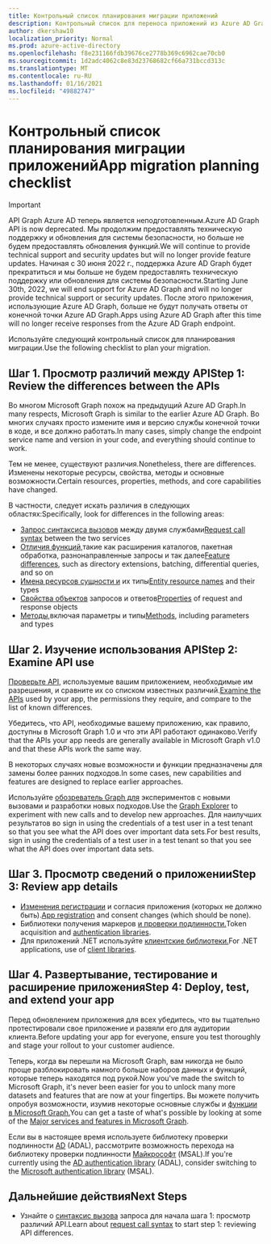 ```yaml
---
title: Контрольный список планирования миграции приложений
description: Контрольный список для переноса приложений из Azure AD Graph в Microsoft Graph
author: dkershaw10
localization_priority: Normal
ms.prod: azure-active-directory
ms.openlocfilehash: f8e231166fdb39676ce2778b369c6962cae70cb0
ms.sourcegitcommit: 1d2adc4062c8e83d23768682cf66a731bccd313c
ms.translationtype: MT
ms.contentlocale: ru-RU
ms.lasthandoff: 01/16/2021
ms.locfileid: "49882747"
---
```

# <a name="app-migration-planning-checklist"></a><span data-ttu-id="81025-103">Контрольный список планирования миграции приложений</span><span class="sxs-lookup"><span data-stu-id="81025-103">App migration planning checklist</span></span>

> [!Important]
> <span data-ttu-id="81025-104">API Graph Azure AD теперь является неподготовленным.</span><span class="sxs-lookup"><span data-stu-id="81025-104">Azure AD Graph API is now deprecated.</span></span> <span data-ttu-id="81025-105">Мы продолжим предоставлять техническую поддержку и обновления для системы безопасности, но больше не будем предоставлять обновления функций.</span><span class="sxs-lookup"><span data-stu-id="81025-105">We will continue to provide technical support and security updates but will no longer provide feature updates.</span></span>
> <span data-ttu-id="81025-106">Начиная с 30 июня 2022 г., поддержка Azure AD Graph будет прекратиться и мы больше не будем предоставлять техническую поддержку или обновления для системы безопасности.</span><span class="sxs-lookup"><span data-stu-id="81025-106">Starting June 30th, 2022, we will end support for Azure AD Graph and will no longer provide technical support or security updates.</span></span> <span data-ttu-id="81025-107">После этого приложения, использующие Azure AD Graph, больше не будут получать ответы от конечной точки Azure AD Graph.</span><span class="sxs-lookup"><span data-stu-id="81025-107">Apps using Azure AD Graph after this time will no longer receive responses from the Azure AD Graph endpoint.</span></span>

<span data-ttu-id="81025-108">Используйте следующий контрольный список для планирования миграции.</span><span class="sxs-lookup"><span data-stu-id="81025-108">Use the following checklist to plan your migration.</span></span>

## <a name="step-1-review-the-differences-between-the-apis"></a><span data-ttu-id="81025-109">Шаг 1. Просмотр различий между API</span><span class="sxs-lookup"><span data-stu-id="81025-109">Step 1: Review the differences between the APIs</span></span>

<span data-ttu-id="81025-110">Во многом Microsoft Graph похож на предыдущий Azure AD Graph.</span><span class="sxs-lookup"><span data-stu-id="81025-110">In many respects, Microsoft Graph is similar to the earlier Azure AD Graph.</span></span> <span data-ttu-id="81025-111">Во многих случаях просто измените имя и версию службы конечной точки в коде, и все должно работать.</span><span class="sxs-lookup"><span data-stu-id="81025-111">In many cases, simply change the endpoint service name and version in your code, and everything should continue to work.</span></span>

<span data-ttu-id="81025-112">Тем не менее, существуют различия.</span><span class="sxs-lookup"><span data-stu-id="81025-112">Nonetheless, there are differences.</span></span> <span data-ttu-id="81025-113">Изменены некоторые ресурсы, свойства, методы и основные возможности.</span><span class="sxs-lookup"><span data-stu-id="81025-113">Certain resources, properties, methods, and core capabilities have changed.</span></span>

<span data-ttu-id="81025-114">В частности, следует искать различия в следующих областях:</span><span class="sxs-lookup"><span data-stu-id="81025-114">Specifically, look for differences in the following areas:</span></span>

- <span data-ttu-id="81025-115">[Запрос синтаксиса вызовов](migrate-azure-ad-graph-request-differences.md) между двумя службами</span><span class="sxs-lookup"><span data-stu-id="81025-115">[Request call syntax](migrate-azure-ad-graph-request-differences.md) between the two services</span></span>
- <span data-ttu-id="81025-116">[Отличия функций,](migrate-azure-ad-graph-feature-differences.md)такие как расширения каталогов, пакетная обработка, разнонаправленные запросы и так далее</span><span class="sxs-lookup"><span data-stu-id="81025-116">[Feature differences](migrate-azure-ad-graph-feature-differences.md), such as directory extensions, batching, differential queries, and so on</span></span>
- <span data-ttu-id="81025-117">[Имена ресурсов сущности и](migrate-azure-ad-graph-resource-differences.md) их типы</span><span class="sxs-lookup"><span data-stu-id="81025-117">[Entity resource names](migrate-azure-ad-graph-resource-differences.md) and their types</span></span>
- <span data-ttu-id="81025-118">[Свойства объектов](migrate-azure-ad-graph-property-differences.md) запросов и ответов</span><span class="sxs-lookup"><span data-stu-id="81025-118">[Properties](migrate-azure-ad-graph-property-differences.md) of request and response objects</span></span>
- <span data-ttu-id="81025-119">[Методы,](migrate-azure-ad-graph-method-differences.md)включая параметры и типы</span><span class="sxs-lookup"><span data-stu-id="81025-119">[Methods](migrate-azure-ad-graph-method-differences.md), including parameters and types</span></span>

## <a name="step-2-examine-api-use"></a><span data-ttu-id="81025-120">Шаг 2. Изучение использования API</span><span class="sxs-lookup"><span data-stu-id="81025-120">Step 2: Examine API use</span></span>

<span data-ttu-id="81025-121">[Проверьте API,](migrate-azure-ad-graph-audit-api-use.md) используемые вашим приложением, необходимые им разрешения, и сравните их со списком известных различий.</span><span class="sxs-lookup"><span data-stu-id="81025-121">[Examine the APIs](migrate-azure-ad-graph-audit-api-use.md) used by your app, the permissions they require, and compare to the list of known differences.</span></span>  

<span data-ttu-id="81025-122">Убедитесь, что API, необходимые вашему приложению, как правило, доступны в Microsoft Graph 1.0 и что эти API работают одинаково.</span><span class="sxs-lookup"><span data-stu-id="81025-122">Verify that the APIs your app needs are generally available in Microsoft Graph v1.0 and that these APIs work the same way.</span></span>

<span data-ttu-id="81025-123">В некоторых случаях новые возможности и функции предназначены для замены более ранних подходов.</span><span class="sxs-lookup"><span data-stu-id="81025-123">In some cases, new capabilities and features are designed to replace earlier approaches.</span></span>

<span data-ttu-id="81025-124">Используйте [обозреватель Graph для](https://aka.ms/ge) экспериментов с новыми вызовами и разработки новых подходов.</span><span class="sxs-lookup"><span data-stu-id="81025-124">Use the [Graph Explorer](https://aka.ms/ge) to experiment with new calls and to develop new approaches.</span></span> <span data-ttu-id="81025-125">Для наилучших результатов во sign in using the credentials of a test user in a test tenant so that you see what the API does over important data sets.</span><span class="sxs-lookup"><span data-stu-id="81025-125">For best results, sign in using the credentials of a test user in a test tenant so that you see what the API does over important data sets.</span></span>

## <a name="step-3-review-app-details"></a><span data-ttu-id="81025-126">Шаг 3. Просмотр сведений о приложении</span><span class="sxs-lookup"><span data-stu-id="81025-126">Step 3: Review app details</span></span>

- <span data-ttu-id="81025-127">[Изменения регистрации](migrate-azure-ad-graph-app-registration.md) и согласия приложения (которых не должно быть).</span><span class="sxs-lookup"><span data-stu-id="81025-127">[App registration](migrate-azure-ad-graph-app-registration.md) and consent changes (which should be none).</span></span>
- <span data-ttu-id="81025-128">Библиотеки получения маркеров [и проверки подлинности.](migrate-azure-ad-graph-authentication-library.md)</span><span class="sxs-lookup"><span data-stu-id="81025-128">Token acquisition and [authentication libraries](migrate-azure-ad-graph-authentication-library.md).</span></span>
- <span data-ttu-id="81025-129">Для приложений .NET используйте [клиентские библиотеки.](migrate-azure-ad-graph-client-libraries.md)</span><span class="sxs-lookup"><span data-stu-id="81025-129">For .NET applications, use of [client libraries](migrate-azure-ad-graph-client-libraries.md).</span></span>

## <a name="step-4-deploy-test-and-extend-your-app"></a><span data-ttu-id="81025-130">Шаг 4. Развертывание, тестирование и расширение приложения</span><span class="sxs-lookup"><span data-stu-id="81025-130">Step 4: Deploy, test, and extend your app</span></span>

<span data-ttu-id="81025-131">Перед обновлением приложения для всех убедитесь, что вы тщательно протестировали свое приложение и развяли его для аудитории клиента.</span><span class="sxs-lookup"><span data-stu-id="81025-131">Before updating your app for everyone, ensure you test thoroughly and stage your rollout to your customer audience.</span></span>

<span data-ttu-id="81025-132">Теперь, когда вы перешли на Microsoft Graph, вам никогда не было проще разблокировать намного больше наборов данных и функций, которые теперь находятся под рукой.</span><span class="sxs-lookup"><span data-stu-id="81025-132">Now you've made the switch to Microsoft Graph, it's never been easier for you to unlock many more datasets and features that are now at your fingertips.</span></span> <span data-ttu-id="81025-133">Вы можете получить опробуя возможности, изумив некоторые основные службы и [функции в Microsoft Graph.](./overview-major-services.md)</span><span class="sxs-lookup"><span data-stu-id="81025-133">You can get a taste of what's possible by looking at some of the [Major services and features in Microsoft Graph](./overview-major-services.md).</span></span>

<span data-ttu-id="81025-134">Если вы в настоящее время используете библиотеку проверки подлинности [AD](/azure/active-directory/develop/active-directory-authentication-libraries) (ADAL), рассмотрите возможность перехода на библиотеку проверки подлинности [Майкрософт](/azure/active-directory/develop/reference-v2-libraries) (MSAL).</span><span class="sxs-lookup"><span data-stu-id="81025-134">If you're currently using the [AD authentication library](/azure/active-directory/develop/active-directory-authentication-libraries) (ADAL), consider switching to the [Microsoft authentication library](/azure/active-directory/develop/reference-v2-libraries) (MSAL).</span></span>

## <a name="next-steps"></a><span data-ttu-id="81025-135">Дальнейшие действия</span><span class="sxs-lookup"><span data-stu-id="81025-135">Next Steps</span></span>

- <span data-ttu-id="81025-136">Узнайте о [синтаксис вызова](migrate-azure-ad-graph-request-differences.md) запроса для начала шага 1: просмотр различий API.</span><span class="sxs-lookup"><span data-stu-id="81025-136">Learn about [request call syntax](migrate-azure-ad-graph-request-differences.md) to start step 1: reviewing API differences.</span></span>